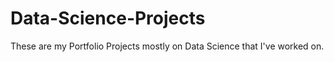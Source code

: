 # Data-Science-Projects
These are my Portfolio Projects mostly on Data Science that I've worked on.
